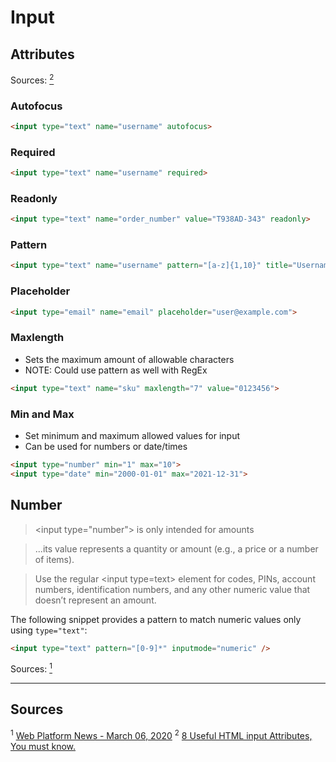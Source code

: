# Input

## Attributes

Sources: [<sup>2</sup>](#source2)

### Autofocus

```html
<input type="text" name="username" autofocus>
```

### Required

```html
<input type="text" name="username" required>
```

### Readonly

```html
<input type="text" name="order_number" value="T938AD-343" readonly>
```

### Pattern

```html
<input type="text" name="username" pattern="[a-z]{1,10}" title="Username should only be lowercase letters">
```

### Placeholder

```html
<input type="email" name="email" placeholder="user@example.com">
```

### Maxlength

- Sets the maximum amount of allowable characters
- NOTE: Could use pattern as well with RegEx

```html
<input type="text" name="sku" maxlength="7" value="0123456">
```

### Min and Max

- Set minimum and maximum allowed values for input
- Can be used for numbers or date/times

```html
<input type="number" min="1" max="10">
<input type="date" min="2000-01-01" max="2021-12-31">
```

## Number

> &lt;input type="number"&gt; is only intended for amounts

> ...its value represents a quantity or amount (e.g., a price or a number of items).

> Use the regular &lt;input type=text&gt; element for codes, PINs, account numbers, identification numbers, and any other numeric value that doesn’t represent an amount.

The following snippet provides a pattern to match numeric values only using `type="text"`:

```html
<input type="text" pattern="[0-9]*" inputmode="numeric" />
```

Sources: [<sup>1</sup>](#source1)

-----

## Sources

<sup id="source1">1</sup> [Web Platform News - March 06, 2020](https://webplatform.news/issues/2020-03-06)
<sup id="source2">2</sup> [8 Useful HTML input Attributes, You must know.](https://dev.to/saifullah/8-useful-html-input-attributes-you-must-know-24k8)
